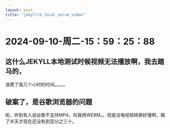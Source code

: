 ```yaml
--- 
layout: post 
title: "jekyllrb_local_serve_video" 
--- 
```

# 2024-09-10-周二-15：59：25：88 

## 这什么JEKYLL本地测试时候视频无法播放啊，我去踏马的，

浪费了我几个小时的时间。。。。。

## 破案了，是谷歌浏览器的问题

呃，听到有人说谷歌不支持MP4，叫我用WEBM。。但是没电视频转换好慢啊，搞了半天才现在还没有到百分之三十。